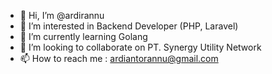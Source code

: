 - 👋 Hi, I’m @ardirannu
- 👀 I’m interested in Backend Developer (PHP, Laravel)
- 🌱 I’m currently learning Golang
- 💞️ I’m looking to collaborate on PT. Synergy Utility Network
- 📫 How to reach me : ardiantorannu@gmail.com

<!---
ardirannu/ardirannu is a ✨ special ✨ repository because its `README.md` (this file) appears on your GitHub profile.
You can click the Preview link to take a look at your changes.
--->
